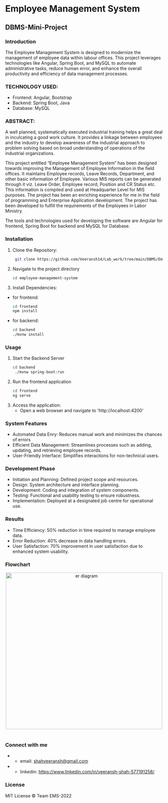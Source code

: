 # Employee Management System
## DBMS-Mini-Project

### Introduction
The Employee Management System is designed to modernize the management of employee data within labour offices. This project leverages technologies like Angular, Spring Boot, and MySQL to automate administrative tasks, reduce human error, and enhance the overall productivity and efficiency of data management processes.

### TECHNOLOGY USED:
* Frontend: Angular, Bootstrap
* Backend: Spring Boot, Java
* Database: MySQL

### ABSTRACT:
A well planned, systematically executed industrial training helps a great deal in inculcating a
good work culture. It provides a linkage between employees and the industry to develop
awareness of the industrial approach to problem solving based on broad understanding of
operations of the industrial organizations.

This project entitled “Employee Management System” has been designed towards improving the
Management of Employee Information in the field offices. It maintains Employee records, Leave
Records, Department, and other basic information of Employee. Various MIS reports can be
generated through it viz. Leave Order, Employee record, Position and CR Status etc. This
information is compiled and used at Headquarter Level for MIS purposes.
The project has been an enriching experience for me in the field of programming and Enterprise
Application development. The project has been developed to fulfill the requirements of the
Employees in Labor Ministry.

The tools and technologies used for developing the software are Angular for frontend, Spring
Boot for backend and MySQL for Database.

### Installation
1. Clone the Repository:
   ```bash
    git clone https://github.com/Veeransh14/Lab_work/tree/main/DBMS/Employee%20Management%20-%20Mini%20Project
    ```
2. Navigate to the project directory
   ```bash 
   cd employee-management-system
   ```
3. Install Dependencies:
- for frontend:
    ```bash 
    cd frontend
    npm install 
    ```
- for backend:
    ```bash
    cd backend
    ./mvnw install
    ```
### Usage
1. Start the Backend Server 
   ```bash
   cd backend
    ./mvnw spring-boot:run
   ```  
2. Run the frontend application
   ```bash 
   cd frontend
   ng serve 
   ```
3. Access the application:
   - Open a web browser and navigate to 'http://localhost:4200'
  


### System Features 
- Automated Data Enry: Reduces manual work and minimizes the chances of errors 
- Efficient Data Management: Streamlines processes such as adding, updating, and retrieving employee records. 
- User-Friendly Interface: Simplifies interactions for non-technical users.

### Development Phase
- Initiation and Planning: Defined project scope and resources.
- Design: System architecture and interface planning.
- Development: Coding and integration of system components.
- Testing: Functional and usability testing to ensure robustness.
- Implementation: Deployed at a designated job centre for operational use.   

### Results
- Time Efficiency: 50% reduction in time required to manage employee data.
- Error Reduction: 40% decrease in data handling errors.
- User Satisfaction: 70% improvement in user satisfaction due to enhanced system usability.

### Flowchart
<div align="center">
<img align="center" src="https://github.com/pranjay-poddar/DBMS-Mini-Project-18CSC303J/blob/master/queries_screenshots/ErDiagram.PNG" height="500px" alt="er diagram">
</div>
<br>

### Connect with me

* - email: shahveeransh@gmail.com
* - linkedin: https://www.linkedin.com/in/veeransh-shah-577191258/
  
  


### License
  
MIT License
© Team EMS-2022

